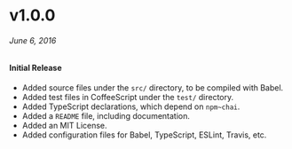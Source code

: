 # v1.0.0

###### June 6, 2016

#### Initial Release

- Added source files under the `src/` directory, to be compiled with Babel.
- Added test files in CoffeeScript under the `test/` directory.
- Added TypeScript declarations, which depend on `npm~chai`.
- Added a `README` file, including documentation.
- Added an MIT License.
- Added configuration files for Babel, TypeScript, ESLint, Travis, etc.
